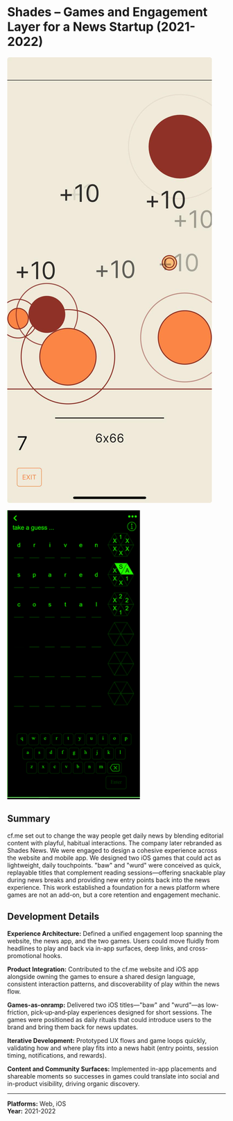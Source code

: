 # Shades – Games and Engagement Layer for a News Startup (2021-2022)

![Shades BAW Game](2022_shades_baw_screenshot.jpeg)

![Shades WURD Game](2022_shades_wurd_screenshot.png)

## Summary

cf.me set out to change the way people get daily news by blending editorial content with playful, habitual interactions. The company later rebranded as Shades News. We were engaged to design a cohesive experience across the website and mobile app. We designed two iOS games that could act as lightweight, daily touchpoints. "baw" and "wurd" were conceived as quick, replayable titles that complement reading sessions—offering snackable play during news breaks and providing new entry points back into the news experience. This work established a foundation for a news platform where games are not an add-on, but a core retention and engagement mechanic.

## Development Details

**Experience Architecture:** Defined a unified engagement loop spanning the website, the news app, and the two games. Users could move fluidly from headlines to play and back via in-app surfaces, deep links, and cross-promotional hooks.

**Product Integration:** Contributed to the cf.me website and iOS app alongside owning the games to ensure a shared design language, consistent interaction patterns, and discoverability of play within the news flow.

**Games-as-onramp:** Delivered two iOS titles—"baw" and "wurd"—as low-friction, pick‑up‑and‑play experiences designed for short sessions. The games were positioned as daily rituals that could introduce users to the brand and bring them back for news updates.

**Iterative Development:** Prototyped UX flows and game loops quickly, validating how and where play fits into a news habit (entry points, session timing, notifications, and rewards).

**Content and Community Surfaces:** Implemented in-app placements and shareable moments so successes in games could translate into social and in-product visibility, driving organic discovery.

---

  
**Platforms:** Web, iOS  
**Year:** 2021-2022